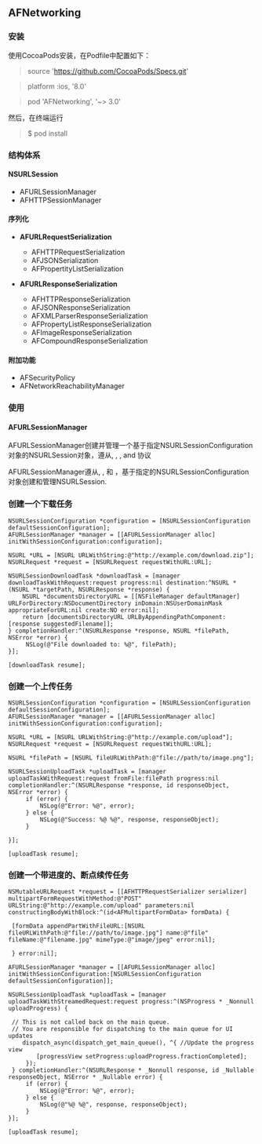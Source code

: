 ## AFNetworking
### 安装
使用CocoaPods安装，在Podfile中配置如下：
> source 'https://github.com/CocoaPods/Specs.git'

> platform :ios, '8.0'

> pod 'AFNetworking', '~> 3.0'

然后，在终端运行
> $ pod install

### 结构体系

#### NSURLSession
* AFURLSessionManager
* AFHTTPSessionManager

#### 序列化
* **AFURLRequestSerialization**
	* AFHTTPRequestSerialization
	* AFJSONSerialization
	* AFPropertityListSerialization
	
	
* **AFURLResponseSerialization**
	* AFHTTPResponseSerialization
	* AFJSONResponseSerialization
	* AFXMLParserResponseSerialization
	* AFPropertyListResponseSerialization
	* AFImageResponseSerialization
	* AFCompoundResponseSerialization
	
#### 附加功能
* AFSecurityPolicy
* AFNetworkReachabilityManager

### 使用
#### AFURLSessionManager
AFURLSessionManager创建并管理一个基于指定NSURLSessionConfiguration对象的NSURLSession对象，遵从<NSURLSessionTaskDelegate>, <NSURLSessionDataDelegate>, <NSURLSessionDownloadDelegate>, and <NSURLSessionDelegate>协议

AFURLSessionManager遵从<NSURLSessionTaskDelegate>, <NSURLSessionDataDelegate>, <NSURLSessionDownloadDelegate>和 <NSURLSessionDelegate>，基于指定的NSURLSessionConfiguration对象创建和管理NSURLSession.

### 创建一个下载任务

```
NSURLSessionConfiguration *configuration = [NSURLSessionConfiguration defaultSessionConfiguration];
AFURLSessionManager *manager = [[AFURLSessionManager alloc] initWithSessionConfiguration:configuration];

NSURL *URL = [NSURL URLWithString:@"http://example.com/download.zip"];
NSURLRequest *request = [NSURLRequest requestWithURL:URL];

NSURLSessionDownloadTask *downloadTask = [manager downloadTaskWithRequest:request progress:nil destination:^NSURL *(NSURL *targetPath, NSURLResponse *response) {
	NSURL *documentsDirectoryURL = [[NSFileManager defaultManager] URLForDirectory:NSDocumentDirectory inDomain:NSUserDomainMask appropriateForURL:nil create:NO error:nil];
	return [documentsDirectoryURL URLByAppendingPathComponent:[response suggestedFilename]];
} completionHandler:^(NSURLResponse *response, NSURL *filePath, NSError *error) {
	 NSLog(@"File downloaded to: %@", filePath);
}];

[downloadTask resume];

```

### 创建一个上传任务

```
NSURLSessionConfiguration *configuration = [NSURLSessionConfiguration defaultSessionConfiguration];
AFURLSessionManager *manager = [[AFURLSessionManager alloc] initWithSessionConfiguration:configuration];

NSURL *URL = [NSURL URLWithString:@"http://example.com/upload"];
NSURLRequest *request = [NSURLRequest requestWithURL:URL];

NSURL *filePath = [NSURL fileURLWithPath:@"file://path/to/image.png"];

NSURLSessionUploadTask *uploadTask = [manager uploadTaskWithRequest:request fromFile:filePath progress:nil completionHandler:^(NSURLResponse *response, id responseObject, NSError *error) {
	 if (error) {
		 NSLog(@"Error: %@", error);
	 } else {
		 NSLog(@"Success: %@ %@", response, responseObject);
	 }

}];

[uploadTask resume];

```

### 创建一个带进度的、断点续传任务

```
NSMutableURLRequest *request = [[AFHTTPRequestSerializer serializer] multipartFormRequestWithMethod:@"POST" URLString:@"http://example.com/upload" parameters:nil constructingBodyWithBlock:^(id<AFMultipartFormData> formData) {

 [formData appendPartWithFileURL:[NSURL fileURLWithPath:@"file://path/to/image.jpg"] name:@"file" fileName:@"filename.jpg" mimeType:@"image/jpeg" error:nil];

 } error:nil];

AFURLSessionManager *manager = [[AFURLSessionManager alloc] initWithSessionConfiguration:[NSURLSessionConfiguration defaultSessionConfiguration]];

NSURLSessionUploadTask *uploadTask = [manager uploadTaskWithStreamedRequest:request progress:^(NSProgress * _Nonnull uploadProgress) {

 // This is not called back on the main queue.
 // You are responsible for dispatching to the main queue for UI updates
	dispatch_async(dispatch_get_main_queue(), ^{ //Update the progress view	
		[progressView setProgress:uploadProgress.fractionCompleted];
	 });
 } completionHandler:^(NSURLResponse * _Nonnull response, id _Nullable responseObject, NSError * _Nullable error) {
	 if (error) {
		 NSLog(@"Error: %@", error);
	 } else {
		 NSLog(@"%@ %@", response, responseObject);
	 }
}];

[uploadTask resume];

```







